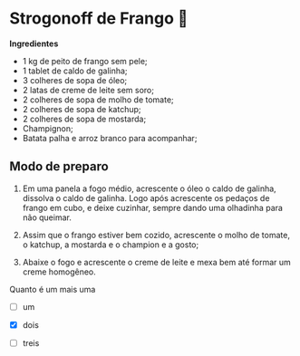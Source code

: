 # Strogonoff de Frango  :chicken:



**Ingredientes**

* 1 kg de peito de frango sem pele;
* 1 tablet de caldo de galinha;
* 3 colheres de sopa de óleo;
* 2 latas de creme de leite sem soro;
* 2 colheres de sopa de molho de tomate;
* 2 colheres de sopa de katchup;
* 2 colheres de sopa de mostarda;
* Champignon; 
* Batata palha e arroz branco para acompanhar;



## Modo de preparo

1. Em uma panela a fogo médio, acrescente o óleo o caldo de galinha, dissolva o caldo de galinha. Logo após acrescente os pedaços de frango em cubo, e deixe cuzinhar, sempre dando uma olhadinha para não queimar. 

2. Assim que o frango estiver bem cozido, acrescente o molho de tomate, o katchup,  a mostarda e o champion e   a gosto;

3. Abaixe o fogo e acrescente o creme de leite e mexa bem até formar um creme homogêneo.



Quanto é um mais uma

- [ ] um 
- [x] dois
- [ ] treis

















